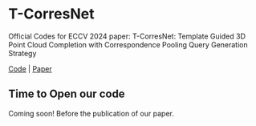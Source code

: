 # T-CorresNet

Official Codes for ECCV 2024 paper: T-CorresNet: Template Guided 3D Point Cloud Completion with Correspondence Pooling Query Generation Strategy

<a href="https://github.com/df-boy/T-CorresNet">Code</a> | <a href="https://arxiv.org/pdf/2407.05008">Paper</a>

## Time to Open our code
Coming soon! Before the publication of our paper.
